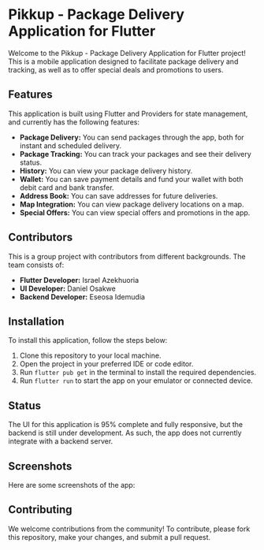 # Pikkup - Package Delivery Application for Flutter

Welcome to the Pikkup - Package Delivery Application for Flutter project! This is a mobile application designed to facilitate package delivery and tracking, as well as to offer special deals and promotions to users.

## Features

This application is built using Flutter and Providers for state management, and currently has the following features:

- **Package Delivery:** You can send packages through the app, both for instant and scheduled delivery.
- **Package Tracking:** You can track your packages and see their delivery status.
- **History:** You can view your package delivery history.
- **Wallet:** You can save payment details and fund your wallet with both debit card and bank transfer.
- **Address Book:** You can save addresses for future deliveries.
- **Map Integration:** You can view package delivery locations on a map.
- **Special Offers:** You can view special offers and promotions in the app.

## Contributors

This is a group project with contributors from different backgrounds. The team consists of:

- **Flutter Developer:** Israel Azekhuoria
- **UI Developer:** Daniel Osakwe
- **Backend Developer:** Eseosa Idemudia

## Installation

To install this application, follow the steps below:

1. Clone this repository to your local machine.
2. Open the project in your preferred IDE or code editor.
3. Run `flutter pub get` in the terminal to install the required dependencies.
4. Run `flutter run` to start the app on your emulator or connected device.



## Status

The UI for this application is 95% complete and fully responsive, but the backend is still under development. As such, the app does not currently integrate with a backend server.

## Screenshots

Here are some screenshots of the app:



## Contributing

We welcome contributions from the community! To contribute, please fork this repository, make your changes, and submit a pull request.